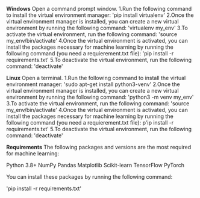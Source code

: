 
**Windows**
Open a command prompt window.
1.Run the following command to install the virtual environment manager:
'pip install virtualenv'
2.Once the virtual environment manager is installed, you can create a new virtual environment by running the following command:
'virtualenv my_env'
3.To activate the virtual environment, run the following command:
'source my_env/bin/activate'
4.Once the virtual environment is activated, you can install the packages necessary for machine learning by running the following command (you need a requierement.txt file):
'pip install -r requirements.txt'
5.To deactivate the virtual environment, run the following command:
'deactivate'

**Linux**
Open a terminal.
1.Run the following command to install the virtual environment manager:
'sudo apt-get install python3-venv'
2.Once the virtual environment manager is installed, you can create a new virtual environment by running the following command:
'python3 -m venv my_env'
3.To activate the virtual environment, run the following command:
'source my_env/bin/activate'
4.Once the virtual environment is activated, you can install the packages necessary for machine learning by running the following command (you need a requierement.txt file):
p'ip install -r requirements.txt'
5.To deactivate the virtual environment, run the following command:
'deactivate'

**Requirements**
The following packages and versions are the most required for machine learning:

Python 3.8+
NumPy
Pandas
Matplotlib
Scikit-learn
TensorFlow
PyTorch

You can install these packages by running the following command:

'pip install -r requirements.txt'